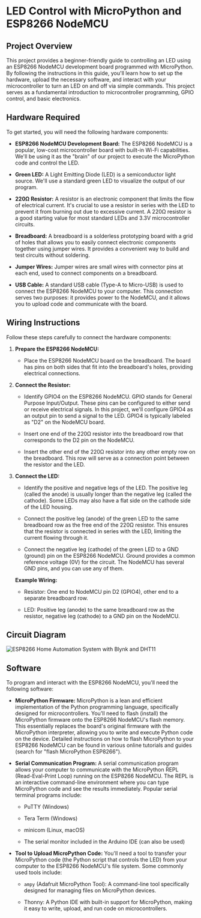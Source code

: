 # LED Control with MicroPython and ESP8266 NodeMCU

## Project Overview

This project provides a beginner-friendly guide to controlling an LED using an ESP8266 NodeMCU development board programmed with MicroPython.  By following the instructions in this guide, you'll learn how to set up the hardware, upload the necessary software, and interact with your microcontroller to turn an LED on and off via simple commands. This project serves as a fundamental introduction to microcontroller programming, GPIO control, and basic electronics.

## Hardware Required

To get started, you will need the following hardware components:

* **ESP8266 NodeMCU Development Board:** The ESP8266 NodeMCU is a popular, low-cost microcontroller board with built-in Wi-Fi capabilities.  We'll be using it as the "brain" of our project to execute the MicroPython code and control the LED.

* **Green LED:** A Light Emitting Diode (LED) is a semiconductor light source.  We'll use a standard green LED to visualize the output of our program.

* **220Ω Resistor:** A resistor is an electronic component that limits the flow of electrical current.  It's crucial to use a resistor in series with the LED to prevent it from burning out due to excessive current.  A 220Ω resistor is a good starting value for most standard LEDs and 3.3V microcontroller circuits.

* **Breadboard:** A breadboard is a solderless prototyping board with a grid of holes that allows you to easily connect electronic components together using jumper wires.  It provides a convenient way to build and test circuits without soldering.

* **Jumper Wires:** Jumper wires are small wires with connector pins at each end, used to connect components on a breadboard.

* **USB Cable:** A standard USB cable (Type-A to Micro-USB) is used to connect the ESP8266 NodeMCU to your computer.  This connection serves two purposes: it provides power to the NodeMCU, and it allows you to upload code and communicate with the board.

## Wiring Instructions

Follow these steps carefully to connect the hardware components:

1.  **Prepare the ESP8266 NodeMCU:**

    * Place the ESP8266 NodeMCU board on the breadboard.  The board has pins on both sides that fit into the breadboard's holes, providing electrical connections.

2.  **Connect the Resistor:**

    * Identify GPIO4 on the ESP8266 NodeMCU.  GPIO stands for General Purpose Input/Output.  These pins can be configured to either send or receive electrical signals.  In this project, we'll configure GPIO4 as an output pin to send a signal to the LED.  GPIO4 is typically labeled as "D2" on the NodeMCU board.

    * Insert one end of the 220Ω resistor into the breadboard row that corresponds to the D2 pin on the NodeMCU.

    * Insert the other end of the 220Ω resistor into any other empty row on the breadboard.  This row will serve as a connection point between the resistor and the LED.

3.  **Connect the LED:**

    * Identify the positive and negative legs of the LED.  The positive leg (called the anode) is usually longer than the negative leg (called the cathode).  Some LEDs may also have a flat side on the cathode side of the LED housing.

    * Connect the positive leg (anode) of the green LED to the same breadboard row as the free end of the 220Ω resistor.  This ensures that the resistor is connected in series with the LED, limiting the current flowing through it.

    * Connect the negative leg (cathode) of the green LED to a GND (ground) pin on the ESP8266 NodeMCU.  Ground provides a common reference voltage (0V) for the circuit.  The NodeMCU has several GND pins, and you can use any of them.

    **Example Wiring:**

    * Resistor: One end to NodeMCU pin D2 (GPIO4), other end to a separate breadboard row.

    * LED: Positive leg (anode) to the same breadboard row as the resistor, negative leg (cathode) to a GND pin on the NodeMCU.

## Circuit Diagram
![ESP8266 Home Automation System with Blynk and DHT11](circuit_image_(3).png)


## Software

To program and interact with the ESP8266 NodeMCU, you'll need the following software:

* **MicroPython Firmware:** MicroPython is a lean and efficient implementation of the Python programming language, specifically designed for microcontrollers.  You'll need to flash (install) the MicroPython firmware onto the ESP8266 NodeMCU's flash memory.  This essentially replaces the board's original firmware with the MicroPython interpreter, allowing you to write and execute Python code on the device.  Detailed instructions on how to flash MicroPython to your ESP8266 NodeMCU can be found in various online tutorials and guides (search for "flash MicroPython ESP8266").

* **Serial Communication Program:** A serial communication program allows your computer to communicate with the MicroPython REPL (Read-Eval-Print Loop) running on the ESP8266 NodeMCU.  The REPL is an interactive command-line environment where you can type MicroPython code and see the results immediately.  Popular serial terminal programs include:

    * PuTTY (Windows)

    * Tera Term (Windows)

    * minicom (Linux, macOS)

    * The serial monitor included in the Arduino IDE (can also be used)

* **Tool to Upload MicroPython Code:** You'll need a tool to transfer your MicroPython code (the Python script that controls the LED) from your computer to the ESP8266 NodeMCU's file system.  Some commonly used tools include:

    * `ampy` (Adafruit MicroPython Tool): A command-line tool specifically designed for managing files on MicroPython devices.

    * Thonny: A Python IDE with built-in support for MicroPython, making it easy to write, upload, and run code on microcontrollers.

